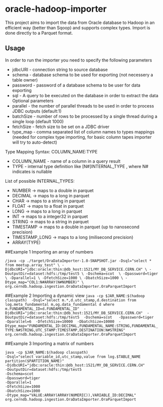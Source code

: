 # oracle-hadoop-importer
This project aims to import the data from Oracle database to Hadoop in an efficient way (better than Sqoop) and supports complex types. Import is done directly to a Parquet format.

## Usage
In order to run the importer you need to specify the following parameters
- jdbcURI - connection string to source database
- schema - database schema to be used for exporting (not necessery a table owner)
- password - password of a database schema to be user for data exporting
- sql - A query to be executed on the database in order to extract the data 
Optional parameters
- parallel - the number of parallel threads to be used in order to process JDBC outputs (default:1)
- batchSize - number of rows to be processed by a single thread during a single loop (default 1000)
- fetchSize - fetch size to be set on a JDBC driver
- type_map - comma separated list of column names to types mappings (needed for complex type importing, for basic column tapes importer will try to auto-detect)

Type Mapping Syntax: COLUMN_NAME:TYPE
- COLUMN_NAME - name of a column in a query result
- TYPE - internal type definition like [N#]INTERNAL_TYPE , where N# indicates is nullable

List of possible INTERNAL_TYPES:
- NUMBER -> maps to a double in parquet
- DECIMAL -> maps to a long in parquet
- CHAR -> maps to a string in parquet
- FLOAT -> maps to a float in parquet
- LONG -> maps to a long in parquet
- INT -> maps to a integer32 in parquet
- STRING  -> maps to a string in parquet
- TIMESTAMP -> maps to a double in parquet (up to nanosecond precision)
- TIMESTAMP_LONG -> maps to a long (milisecond precision)
- ARRAY(TYPE)


##Example 1
Importing an array of numbers

`/java -cp ./target/OraDataImporter-1.0-SNAPSHOT.jar
-Dsql="select * from meetup.array_test" \
-DjdbcURI="jdbc:oracle:thin:@db_host:1521/MY_DB_SERVICE.CERN.CH" \
-DoutputDir=dataset:hdfs:/tmp/test5 \
-Dschema=scot  \
-Dpassword=tiger \
-Dparallel=1 \
-DfetchSize=1000 \
-DbatchSize=1000 \
-Dtype_map="COL1:N#ARRAY(N#NUMBER)" \
org.cerndb.hadoop.ingestion.OraDataImporter.OraParquetImport`


##Example 2
Importing a dynamic view 
`java -cp $JAR_NAME:$(hadoop classpath) 
-Dsql="select m.*,d.utc_stamp,d.destination from log.meta_fundamental m,og.data_fundamental d where m.FUNDAMENTAL_ID=d.FUNDAMENTAL_ID" 
-DjdbcURI="jdbc:oracle:thin:@db_host:1521/MY_DB_SERVICE.CERN.CH" 
-DoutputDir=dataset:hdfs:/tmp/test5 
-Dschema=scot  
-Dpassword=tiger 
-Dparallel=6 
-DfetchSize=10000 
-DbatchSize=10000 
-Dtype_map="FUNDAMENTAL_ID:DECIMAL,FUNDAMENTAL_NAME:STRING,FUNDAMENTAL_TYPE:N#STRING,UTC_STAMP:TIMESTAMP,DESTINATION:N#STRING" 
org.cerndb.hadoop.ingestion.OraDataImporter.OraParquetImport
`

##Example 3
Importing a matrix of numbers

```
java -cp $JAR_NAME:$(hadoop classpath) 
-Dsql="select variable_id,utc_stamp,value from log.$TABLE_NAME partition($PARTITION_NAME)" 
-DjdbcURI="jdbc:oracle:thin:@db_host:1521/MY_DB_SERVICE.CERN.CH" 
-DoutputDir=dataset:hdfs:/tmp/test5 
-Dschema=scot  
-Dpassword=tiger 
-Dparallel=1 
-DfetchSize=1000 
-DbatchSize=1000 
-Dtype_map="VALUE:ARRAY(ARRAY(NUMERIC)),VARIABLE_ID:DECIMAL" 
org.cerndb.hadoop.ingestion.OraDataImporter.OraParquetImport
```

